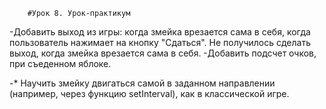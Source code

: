 		#Урок 8. Урок-практикум

-Добавить выход из игры: когда змейка врезается сама в себя, когда пользователь нажимает на кнопку "Сдаться".
		Не получилось сделать выход, когда змейка врезается сама в себя.
-Добавить подсчет очков, при съеденном яблоке.

-* Научить змейку двигаться самой в заданном направлении (например, через функцию setInterval), как в классической игре.
